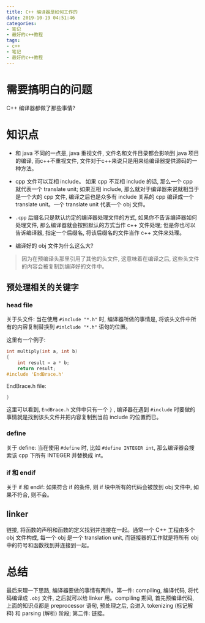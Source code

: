 ```yaml
---
title: C++ 编译器是如何工作的
date: 2019-10-19 04:51:46
categories:
- 笔记
- 最好的c++教程
tags:
- c++
- 笔记
- 最好的c++教程
---
```


# 需要搞明白的问题

C++ 编译器都做了那些事情?

# 知识点

* 和 java 不同的一点是, java 重视文件, 文件名和文件目录都会影响到 java 项目的编译, 而c++不重视文件, 文件对于c++来说只是用来给编译器提供源码的一种方法。

* cpp 文件可以互相 include。 如果 cpp 不互相 include 的话, 那么一个 cpp 就代表一个 translate unit; 如果互相 include, 那么就对于编译器来说就相当于是一个大的 cpp 文件, 编译之后也是众多有 include 关系的 cpp 编译成一个 translate unit。一个 translate unit 代表一个 obj 文件。

<!--more-->

* `.cpp` 后缀名只是默认约定的编译器处理文件的方式, 如果你不告诉编译器如何处理文件, 那么编译器就会按照默认的方式当作 c++ 文件处理; 但是你也可以告诉编译器, 指定一个后缀名, 将该后缀名的文件当作 c++ 文件来处理。

* 编译好的 obj 文件为什么这么大?
> 因为在预编译头那里引用了其他的头文件, 这意味着在编译之后, 这些头文件的内容会被复制到编译好的文件中。

## 预处理相关的关键字

### head file

关于头文件: 当在使用 `#include "*.h"` 时, 编译器所做的事情是, 将该头文件中所有的内容复制替换到 `#inlclude "*.h"` 语句的位置。

这里有一个例子:

```c++
int multiply(int a, int b)
{
	int result = a * b;
	return result;
#include 'EndBrace.h'
```

EndBrace.h file:

```h
}
```

这里可以看到, `EndBrace.h` 文件中只有一个 `}` , 编译器在遇到 `#include` 时要做的事情就是找到该头文件并把内容复制到当前 include 的位置而已。

### define

关于 define: 当在使用 `#define` 时, 比如 `#define INTEGER int`, 那么编译器会搜索该 cpp 下所有 INTEGER 并替换成 int。

### if 和 endif

关于 if 和 endif: 如果符合 if 的条件, 则 if 块中所有的代码会被放到 obj 文件中, 如果不符合, 则不会。

## linker

链接, 将函数的声明和函数的定义找到并连接在一起。通常一个 C++ 工程由多个 obj 文件构成, 每一个 obj 是一个 translation unit, 而链接器的工作就是将所有 obj 中的符号和函数找到并连接到一起。

# 总结

最后来理一下思路, 编译器要做的事情有两件。第一件: compiling, 编译代码, 将代码编译成 `.obj` 文件, 之后就可以给 linker 用。compiling 期间, 首先预编译代码, 上面的知识点都是 preprocessor 语句, 预处理之后, 会进入 tokenizing (标记解释) 和 parsing (解析) 阶段; 第二件: 链接。

